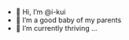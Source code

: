 - 👋 Hi, I’m @i-kui
- 👀 I’m a good baby of my parents
- 🌱 I’m currently thriving ...


<!---
i-kui/i-kui is a ✨ special ✨ repository because its `README.md` (this file) appears on your GitHub profile.
You can click the Preview link to take a look at your changes.
--->
